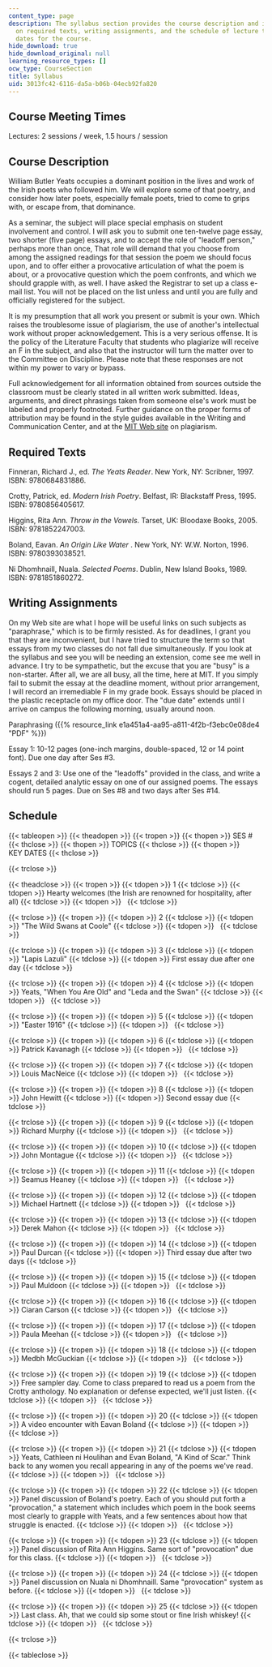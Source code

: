 ```yaml
---
content_type: page
description: The syllabus section provides the course description and information
  on required texts, writing assignments, and the schedule of lecture topics and key
  dates for the course.
hide_download: true
hide_download_original: null
learning_resource_types: []
ocw_type: CourseSection
title: Syllabus
uid: 3013fc42-6116-da5a-b06b-04ecb92fa820
---
```


Course Meeting Times
--------------------

Lectures: 2 sessions / week, 1.5 hours / session

Course Description
------------------

William Butler Yeats occupies a dominant position in the lives and work of the Irish poets who followed him. We will explore some of that poetry, and consider how later poets, especially female poets, tried to come to grips with, or escape from, that dominance.

As a seminar, the subject will place special emphasis on student involvement and control. I will ask you to submit one ten-twelve page essay, two shorter (five page) essays, and to accept the role of "leadoff person," perhaps more than once, That role will demand that you choose from among the assigned readings for that session the poem we should focus upon, and to offer either a provocative articulation of what the poem is about, or a provocative question which the poem confronts, and which we should grapple with, as well. I have asked the Registrar to set up a class e-mail list. You will not be placed on the list unless and until you are fully and officially registered for the subject.

It is my presumption that all work you present or submit is your own. Which raises the troublesome issue of plagiarism, the use of another's intellectual work without proper acknowledgement. This is a very serious offense. It is the policy of the Literature Faculty that students who plagiarize will receive an F in the subject, and also that the instructor will turn the matter over to the Committee on Discipline. Please note that these responses are not within my power to vary or bypass.

Full acknowledgement for all information obtained from sources outside the classroom must be clearly stated in all written work submitted. Ideas, arguments, and direct phrasings taken from someone else's work must be labeled and properly footnoted. Further guidance on the proper forms of attribution may be found in the style guides available in the Writing and Communication Center, and at the [MIT Web site](http://web.mit.edu/writing/index.html) on plagiarism.

Required Texts
--------------

Finneran, Richard J., ed. _The Yeats Reader_. New York, NY: Scribner, 1997. ISBN: 9780684831886.

Crotty, Patrick, ed. _Modern Irish Poetry_. Belfast, IR: Blackstaff Press, 1995. ISBN: 9780856405617.

Higgins, Rita Ann. _Throw in the Vowels_. Tarset, UK: Bloodaxe Books, 2005. ISBN: 9781852247003.

Boland, Eavan. _An Origin Like Water_ . New York, NY: W.W. Norton, 1996. ISBN: 9780393038521.

Ni Dhomhnaill, Nuala. _Selected Poems_. Dublin, New Island Books, 1989. ISBN: 9781851860272.

Writing Assignments
-------------------

On my Web site are what I hope will be useful links on such subjects as "paraphrase," which is to be firmly resisted. As for deadlines, I grant you that they are inconvenient, but I have tried to structure the term so that essays from my two classes do not fall due simultaneously. If you look at the syllabus and see you will be needing an extension, come see me well in advance. I try to be sympathetic, but the excuse that you are "busy" is a non-starter. After all, we are all busy, all the time, here at MIT. If you simply fail to submit the essay at the deadline moment, without prior arrangement, I will record an irremediable F in my grade book. Essays should be placed in the plastic receptacle on my office door. The "due date" extends until I arrive on campus the following morning, usually around noon.

Paraphrasing ({{% resource_link e1a451a4-aa95-a811-4f2b-f3ebc0e08de4 "PDF" %}})

Essay 1: 10-12 pages (one-inch margins, double-spaced, 12 or 14 point font). Due one day after Ses #3.

Essays 2 and 3: Use one of the "leadoffs" provided in the class, and write a cogent, detailed analytic essay on one of our assigned poems. The essays should run 5 pages. Due on Ses #8 and two days after Ses #14.

Schedule
--------

{{< tableopen >}}
{{< theadopen >}}
{{< tropen >}}
{{< thopen >}}
SES #
{{< thclose >}}
{{< thopen >}}
TOPICS
{{< thclose >}}
{{< thopen >}}
KEY DATES
{{< thclose >}}

{{< trclose >}}

{{< theadclose >}}
{{< tropen >}}
{{< tdopen >}}
1
{{< tdclose >}}
{{< tdopen >}}
Hearty welcomes (the Irish are renowned for hospitality, after all)
{{< tdclose >}}
{{< tdopen >}}
 
{{< tdclose >}}

{{< trclose >}}
{{< tropen >}}
{{< tdopen >}}
2
{{< tdclose >}}
{{< tdopen >}}
"The Wild Swans at Coole"
{{< tdclose >}}
{{< tdopen >}}
 
{{< tdclose >}}

{{< trclose >}}
{{< tropen >}}
{{< tdopen >}}
3
{{< tdclose >}}
{{< tdopen >}}
"Lapis Lazuli"
{{< tdclose >}}
{{< tdopen >}}
First essay due after one day
{{< tdclose >}}

{{< trclose >}}
{{< tropen >}}
{{< tdopen >}}
4
{{< tdclose >}}
{{< tdopen >}}
Yeats, "When You Are Old" and "Leda and the Swan"
{{< tdclose >}}
{{< tdopen >}}
 
{{< tdclose >}}

{{< trclose >}}
{{< tropen >}}
{{< tdopen >}}
5
{{< tdclose >}}
{{< tdopen >}}
"Easter 1916"
{{< tdclose >}}
{{< tdopen >}}
 
{{< tdclose >}}

{{< trclose >}}
{{< tropen >}}
{{< tdopen >}}
6
{{< tdclose >}}
{{< tdopen >}}
Patrick Kavanagh
{{< tdclose >}}
{{< tdopen >}}
 
{{< tdclose >}}

{{< trclose >}}
{{< tropen >}}
{{< tdopen >}}
7
{{< tdclose >}}
{{< tdopen >}}
Louis MacNeice
{{< tdclose >}}
{{< tdopen >}}
 
{{< tdclose >}}

{{< trclose >}}
{{< tropen >}}
{{< tdopen >}}
8
{{< tdclose >}}
{{< tdopen >}}
John Hewitt
{{< tdclose >}}
{{< tdopen >}}
Second essay due
{{< tdclose >}}

{{< trclose >}}
{{< tropen >}}
{{< tdopen >}}
9
{{< tdclose >}}
{{< tdopen >}}
Richard Murphy
{{< tdclose >}}
{{< tdopen >}}
 
{{< tdclose >}}

{{< trclose >}}
{{< tropen >}}
{{< tdopen >}}
10
{{< tdclose >}}
{{< tdopen >}}
John Montague
{{< tdclose >}}
{{< tdopen >}}
 
{{< tdclose >}}

{{< trclose >}}
{{< tropen >}}
{{< tdopen >}}
11
{{< tdclose >}}
{{< tdopen >}}
Seamus Heaney
{{< tdclose >}}
{{< tdopen >}}
 
{{< tdclose >}}

{{< trclose >}}
{{< tropen >}}
{{< tdopen >}}
12
{{< tdclose >}}
{{< tdopen >}}
Michael Hartnett
{{< tdclose >}}
{{< tdopen >}}
 
{{< tdclose >}}

{{< trclose >}}
{{< tropen >}}
{{< tdopen >}}
13
{{< tdclose >}}
{{< tdopen >}}
Derek Mahon
{{< tdclose >}}
{{< tdopen >}}
 
{{< tdclose >}}

{{< trclose >}}
{{< tropen >}}
{{< tdopen >}}
14
{{< tdclose >}}
{{< tdopen >}}
Paul Durcan
{{< tdclose >}}
{{< tdopen >}}
Third essay due after two days
{{< tdclose >}}

{{< trclose >}}
{{< tropen >}}
{{< tdopen >}}
15
{{< tdclose >}}
{{< tdopen >}}
Paul Muldoon
{{< tdclose >}}
{{< tdopen >}}
 
{{< tdclose >}}

{{< trclose >}}
{{< tropen >}}
{{< tdopen >}}
16
{{< tdclose >}}
{{< tdopen >}}
Ciaran Carson
{{< tdclose >}}
{{< tdopen >}}
 
{{< tdclose >}}

{{< trclose >}}
{{< tropen >}}
{{< tdopen >}}
17
{{< tdclose >}}
{{< tdopen >}}
Paula Meehan
{{< tdclose >}}
{{< tdopen >}}
 
{{< tdclose >}}

{{< trclose >}}
{{< tropen >}}
{{< tdopen >}}
18
{{< tdclose >}}
{{< tdopen >}}
Medbh McGuckian
{{< tdclose >}}
{{< tdopen >}}
 
{{< tdclose >}}

{{< trclose >}}
{{< tropen >}}
{{< tdopen >}}
19
{{< tdclose >}}
{{< tdopen >}}
Free sampler day. Come to class prepared to read us a poem from the Crotty anthology. No explanation or defense expected, we'll just listen.
{{< tdclose >}}
{{< tdopen >}}
 
{{< tdclose >}}

{{< trclose >}}
{{< tropen >}}
{{< tdopen >}}
20
{{< tdclose >}}
{{< tdopen >}}
A video encounter with Eavan Boland
{{< tdclose >}}
{{< tdopen >}}
 
{{< tdclose >}}

{{< trclose >}}
{{< tropen >}}
{{< tdopen >}}
21
{{< tdclose >}}
{{< tdopen >}}
Yeats, Cathleen ni Houlihan and Evan Boland, "A Kind of Scar." Think back to any women you recall appearing in any of the poems we've read.
{{< tdclose >}}
{{< tdopen >}}
 
{{< tdclose >}}

{{< trclose >}}
{{< tropen >}}
{{< tdopen >}}
22
{{< tdclose >}}
{{< tdopen >}}
Panel discussion of Boland's poetry. Each of you should put forth a "provocation," a statement which includes which poem in the book seems most clearly to grapple with Yeats, and a few sentences about how that struggle is enacted.
{{< tdclose >}}
{{< tdopen >}}
 
{{< tdclose >}}

{{< trclose >}}
{{< tropen >}}
{{< tdopen >}}
23
{{< tdclose >}}
{{< tdopen >}}
Panel discussion of Rita Ann Higgins. Same sort of "provocation" due for this class.
{{< tdclose >}}
{{< tdopen >}}
 
{{< tdclose >}}

{{< trclose >}}
{{< tropen >}}
{{< tdopen >}}
24
{{< tdclose >}}
{{< tdopen >}}
Panel discussion on Nuala ni Dhomhnaill. Same "provocation" system as before.
{{< tdclose >}}
{{< tdopen >}}
 
{{< tdclose >}}

{{< trclose >}}
{{< tropen >}}
{{< tdopen >}}
25
{{< tdclose >}}
{{< tdopen >}}
Last class. Ah, that we could sip some stout or fine Irish whiskey!
{{< tdclose >}}
{{< tdopen >}}
 
{{< tdclose >}}

{{< trclose >}}

{{< tableclose >}}